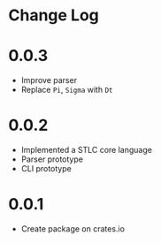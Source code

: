 # Change Log

# 0.0.3

+ Improve parser
+ Replace `Pi`, `Sigma` with `Dt`

# 0.0.2

+ Implemented a STLC core language
+ Parser prototype
+ CLI prototype

# 0.0.1

+ Create package on crates.io
